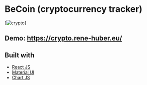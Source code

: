 # BeCoin (cryptocurrency tracker)



[![crypto](https://crypto.rene-huber.eu/bcoin.jpg)]

## Demo:  https://crypto.rene-huber.eu/

## Built with 

- [React JS](https://reactjs.org/)
- [Material UI](https://v4.mui.com/)
- [Chart JS](https://reactchartjs.github.io/react-chartjs-2/#/)
